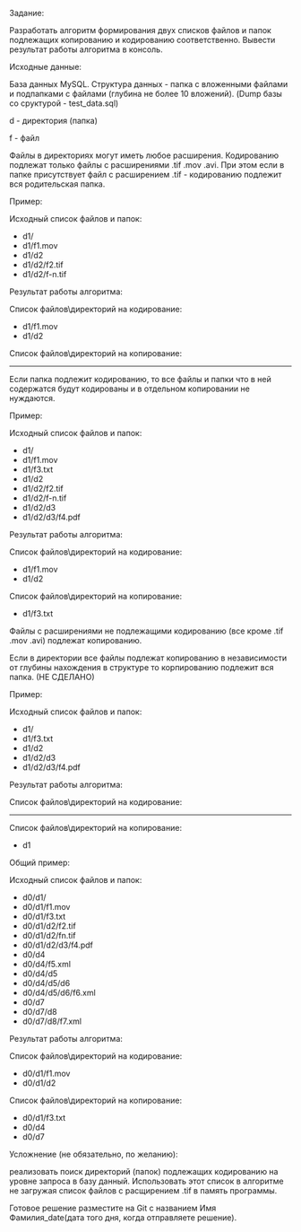 Задание:

Разработать алгоритм формирования двух списков файлов и папок подлежащих копированию и
кодированию соответственно. Вывести результат работы алгоритма в консоль.

Исходные данные:

База данных MySQL. Структура данных - папка с вложенными файлами и подпапками с файлами
(глубина не более 10 вложений). (Dump базы со сруктурой - test_data.sql)

d - директория (папка)

f - файл

Файлы в директориях могут иметь любое расширения. Кодированию подлежат только файлы с
расширениями .tif .mov .avi. При этом если в папке присутствует файл с расширением .tif -
кодированию подлежит вся родительская папка.

Пример:

Исходный список файлов и папок:

- d1/
- d1/f1.mov
- d1/d2
- d1/d2/f2.tif
- d1/d2/f-n.tif

Результат работы алгоритма:

Список файлов\директорий на кодирование:

- d1/f1.mov
- d1/d2

Список файлов\директорий на копирование:
- -------

Если папка подлежит кодированию, то все файлы и папки что в ней содержатся будут кодированы
и в отдельном копировании не нуждаются.

Пример:

Исходный список файлов и папок:

- d1/
- d1/f1.mov
- d1/f3.txt
- d1/d2
- d1/d2/f2.tif
- d1/d2/f-n.tif
- d1/d2/d3
- d1/d2/d3/f4.pdf

Результат работы алгоритма:

Список файлов\директорий на кодирование:

- d1/f1.mov
- d1/d2

Список файлов\директорий на копирование:

- d1/f3.txt

Файлы с расширениями не подлежащими кодированию (все кроме .tif .mov .avi) подлежат
копированию.

Если в директории все файлы подлежат копированию в независимости от глубины нахождения в
структуре то корпированию подлежит вся папка. (НЕ СДЕЛАНО)

Пример:

Исходный список файлов и папок:

- d1/
- d1/f3.txt
- d1/d2
- d1/d2/d3
- d1/d2/d3/f4.pdf

Результат работы алгоритма:

Список файлов\директорий на кодирование:

- -------

Список файлов\директорий на копирование:

- d1

Общий пример:

Исходный список файлов и папок:

- d0/d1/
- d0/d1/f1.mov
- d0/d1/f3.txt
- d0/d1/d2/f2.tif
- d0/d1/d2/fn.tif
- d0/d1/d2/d3/f4.pdf
- d0/d4
- d0/d4/f5.xml
- d0/d4/d5
- d0/d4/d5/d6
- d0/d4/d5/d6/f6.xml
- d0/d7
- d0/d7/d8
- d0/d7/d8/f7.xml

Результат работы алгоритма:

Список файлов\директорий на кодирование:

- d0/d1/f1.mov
- d0/d1/d2

Список файлов\директорий на копирование:

- d0/d1/f3.txt
- d0/d4
- d0/d7

Усложнение (не обязательно, по желанию): 

реализовать поиск директорий (папок)
подлежащих кодированию на уровне запроса в базу данный. Использовать этот список в
алгоритме не загружая список файлов с расщирением .tif в память программы.

Готовое решение разместите на Git с названием Имя Фамилия_date(дата того дня, когда
отправляете решение).
